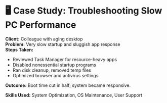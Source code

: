 # 🖥️ Case Study: Troubleshooting Slow PC Performance

**Client:** Colleague with aging desktop  
**Problem:** Very slow startup and sluggish app response  
**Steps Taken:**
- Reviewed Task Manager for resource-heavy apps
- Disabled nonessential startup programs
- Ran disk cleanup, removed temp files
- Optimized browser and antivirus settings

**Outcome:** Boot time cut in half; system became responsive.

**Skills Used:** System Optimization, OS Maintenance, User Support
